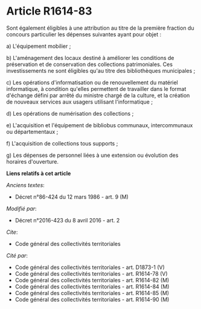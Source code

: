 # Article R1614-83

Sont également éligibles à une attribution au titre de la première fraction du concours particulier les dépenses suivantes
ayant pour objet : 

a) L'équipement mobilier ;

b) L'aménagement des locaux destiné à améliorer les conditions de préservation et de conservation des collections
patrimoniales. Ces investissements ne sont éligibles qu'au titre des bibliothèques municipales ; 

c) Les opérations d'informatisation ou de renouvellement du matériel informatique, à condition qu'elles permettent de
travailler dans le format d'échange défini par arrêté du ministre chargé de la culture, et la création de nouveaux services
aux usagers utilisant l'informatique ;

d) Les opérations de numérisation des collections ;

e) L'acquisition et l'équipement de bibliobus communaux, intercommunaux ou départementaux ;

f) L'acquisition de collections tous supports ;

g) Les dépenses de personnel liées à une extension ou évolution des horaires d'ouverture.

**Liens relatifs à cet article**

_Anciens textes_:

  - Décret n°86-424 du 12 mars 1986 - art. 9 (M)

_Modifié par_:

  - Décret n°2016-423 du 8 avril 2016 - art. 2

_Cite_:

  - Code général des collectivités territoriales

_Cité par_:

  - Code général des collectivités territoriales - art. D1873-1 (V)
  - Code général des collectivités territoriales - art. R1614-78 (V)
  - Code général des collectivités territoriales - art. R1614-82 (M)
  - Code général des collectivités territoriales - art. R1614-84 (M)
  - Code général des collectivités territoriales - art. R1614-85 (M)
  - Code général des collectivités territoriales - art. R1614-90 (M)
